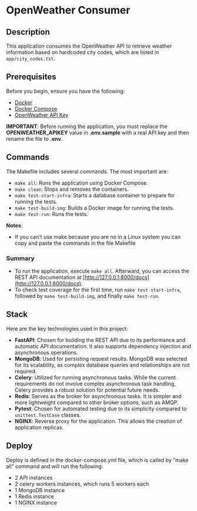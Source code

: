 # OpenWeather Consumer

## Description

This application consumes the OpenWeather API to retrieve weather information based on hardcoded city codes, which are listed in `app/city_codes.txt`.

## Prerequisites

Before you begin, ensure you have the following:

- [Docker](https://docs.docker.com/get-docker/)
- [Docker Compose](https://docs.docker.com/compose/install/)
- [OpenWeather API Key](https://home.openweathermap.org/api_keys)

**IMPORTANT**: Before running the application, you must replace the **OPENWEATHER_APIKEY** value in **.env.sample** with a real API key and then rename the file to **.env**.

## Commands

The Makefile includes several commands. The most important are:

- `make all`: Runs the application using Docker Compose.
- `make clean`: Stops and removes the containers.
- `make test-start-infra`: Starts a database container to prepare for running the tests.
- `make test-build-img`: Builds a Docker image for running the tests.
- `make test-run`: Runs the tests.

**Notes**: 
- If you can't use make because you are no in a Linux system you can copy and paste the commands in the file Makefile

### Summary

- To run the application, execute `make all`. Afterward, you can access the REST API documentation at [http://127.0.0.1:8000/docs](http://127.0.0.1:8000/docs).
- To check test coverage for the first time, run `make test-start-infra`, followed by `make test-build-img`, and finally `make test-run`.

## Stack

Here are the key technologies used in this project:

- **FastAPI**: Chosen for building the REST API due to its performance and automatic API documentation. It also supports dependency injection and asynchronous operations.
- **MongoDB**: Used for persisting request results. MongoDB was selected for its scalability, as complex database queries and relationships are not required.
- **Celery**: Utilized for running asynchronous tasks. While the current requirements do not involve complex asynchronous task handling, Celery provides a robust solution for potential future needs.
- **Redis**: Serves as the broker for asynchronous tasks. It is simpler and more lightweight compared to other broker options, such as AMQP.
- **Pytest**: Chosen for automated testing due to its simplicity compared to `unittest.TestCase` classes.
- **NGINX**: Reverse proxy for the application. This allows the creation of application replicas.

## Deploy
Deploy is defined in the docker-compose.yml file, which is called by "make all" command and will run the following:
- 2 API instances
- 2 celery workers instances, which runs 5 workers each
- 1 MongoDB instance
- 1 Redis instance
- 1 NGINX instance
